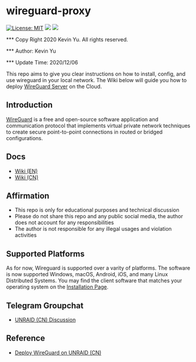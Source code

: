 # wireguard-proxy

[![License: MIT](https://img.shields.io/badge/License-MIT-yellow.svg)](https://opensource.org/licenses/MIT)
![](<https://img.shields.io/static/v1?label=Systems&message=Linux(x86)&color=orange>)
![](https://img.shields.io/static/v1?label=Software&message=Wireguard&color=red)

\*\*\* Copy Right 2020 Kevin Yu. All rights reserved.

\*\*\* Author: Kevin Yu

\*\*\* Update Time: 2020/12/06

This repo aims to give you clear instructions on how to install, config, and use wireguard in your local network. The Wiki below will guide you how to deploy [WireGuard Server](https://www.wireguard.com/) on the Cloud.

## Introduction

[WireGuard](https://www.wireguard.com/) is a free and open-source software application and communication protocol that implements virtual private network techniques to create secure point-to-point connections in routed or bridged configurations.

## Docs

- [Wiki (EN)](https://github.com/yqlbu/wireguard-proxy/wiki/Wiki-(EN))
- [Wiki (CN)](https://github.com/yqlbu/wireguard-proxy/wiki/Wiki-(%E4%B8%AD%E6%96%87-))

## Affirmation

- This repo is only for educational purposes and technical discussion
- Please do not share this repo and any public social media, the author does not account for any responsibilities
- The author is not responsible for any illegal usages and violation activities

## Supported Platforms

As for now, Wireguard is supported over a varity of platforms. The software is now supported Windows, macOS, Android, iOS, and many Linux Distributed Systems. You may find the client software that matches your operating system on the [Installation Page](https://www.wireguard.com/install/).

## Telegram Groupchat

- [UNRAID (CN) Discussion](https://t.me/unraid_zh)

## Reference

- [Deploy WireGuard on UNRAID (CN)](https://cn.jwtechtips.top/archives/237)